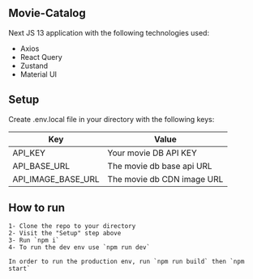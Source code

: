 ## Movie-Catalog

Next JS 13 application with the following technologies used:

- Axios
- React Query
- Zustand
- Material UI

## Setup

Create .env.local file in your directory with the following keys:

| Key                | Value                      |
| ------------------ | -------------------------- |
| API_KEY            | Your movie DB API KEY      |
| API_BASE_URL       | The movie db base api URL  |
| API_IMAGE_BASE_URL | The movie db CDN image URL |

## How to run

```
1- Clone the repo to your directory
2- Visit the "Setup" step above
3- Run `npm i`
4- To run the dev env use `npm run dev`

In order to run the production env, run `npm run build` then `npm start`

```

